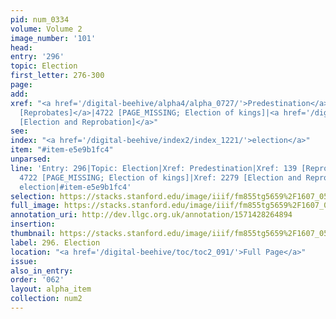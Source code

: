 ```yaml
---
pid: num_0334
volume: Volume 2
image_number: '101'
head: 
entry: '296'
topic: Election
first_letter: 276-300
page: 
add: 
xref: "<a href='/digital-beehive/alpha4/alpha_0727/'>Predestination</a>|<a href='/digital-beehive/num1/num_0144/'>139
  [Reprobates]</a>|4722 [PAGE_MISSING; Election of kings]|<a href='/digital-beehive/toc/toc2_399/'>2279
  [Election and Reprobation]</a>"
see: 
index: "<a href='/digital-beehive/index2/index_1221/'>election</a>"
item: "#item-e5e9b1fc4"
unparsed: 
line: 'Entry: 296|Topic: Election|Xref: Predestination|Xref: 139 [Reprobates]|Xref:
  4722 [PAGE_MISSING; Election of kings]|Xref: 2279 [Election and Reprobation]|Index:
  election|#item-e5e9b1fc4'
selection: https://stacks.stanford.edu/image/iiif/fm855tg5659%2F1607_0568/259,1025,3147,747/full/0/default.jpg
full_image: https://stacks.stanford.edu/image/iiif/fm855tg5659%2F1607_0568/full/full/0/default.jpg
annotation_uri: http://dev.llgc.org.uk/annotation/1571428264894
insertion: 
thumbnail: https://stacks.stanford.edu/image/iiif/fm855tg5659%2F1607_0568/259,1025,600,180/250,/0/default.jpg
label: 296. Election
location: "<a href='/digital-beehive/toc/toc2_091/'>Full Page</a>"
issue: 
also_in_entry: 
order: '062'
layout: alpha_item
collection: num2
---
```


